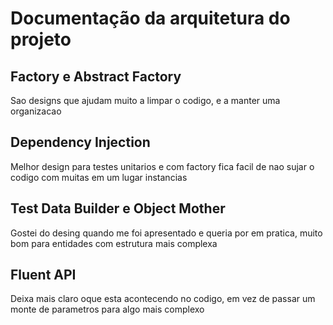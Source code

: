[gitmd]:
  https://docs.github.com/en/get-started/writing-on-github/getting-started-with-writing-and-formatting-on-github/basic-writing-and-formatting-syntax

# Documentação da arquitetura do projeto

## Factory e Abstract Factory

Sao designs que ajudam muito a limpar o codigo, e a manter uma organizacao

## Dependency Injection

Melhor design para testes unitarios e com factory fica facil de nao sujar o codigo com muitas em um
lugar instancias

## Test Data Builder e Object Mother

Gostei do desing quando me foi apresentado e queria por em pratica, muito bom para entidades com
estrutura mais complexa

## Fluent API

Deixa mais claro oque esta acontecendo no codigo, em vez de passar um monte de parametros para algo
mais complexo
